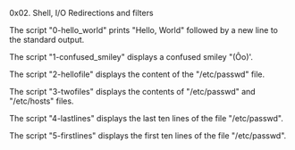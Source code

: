 0x02. Shell, I/O Redirections and filters

The script "0-hello_world" prints "Hello, World" followed by a new line to the standard output.

The script "1-confused_smiley" displays a confused smiley "(Ôo)'.

The script "2-hellofile" displays the content of the "/etc/passwd" file.

The script "3-twofiles" displays the contents of "/etc/passwd" and "/etc/hosts" files.

The script "4-lastlines" displays the last ten lines of the file "/etc/passwd".

The script "5-firstlines" displays the first ten lines of the file "/etc/passwd".
